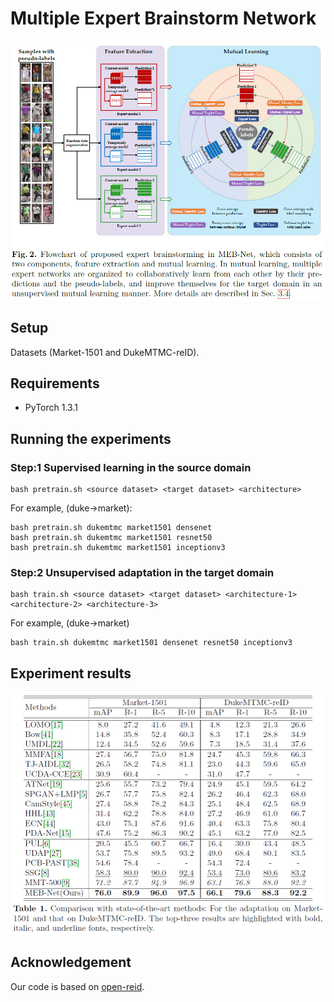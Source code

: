 # Multiple Expert Brainstorm Network

<!-- ![avatar](figs/fig1.png) -->

![avatar](figs/fig2.png)

<!-- ![avatar](figs/fig3.png) -->



<!-- ![avatar](figs/tab2.png) -->

## Setup

Datasets (Market-1501 and DukeMTMC-reID).

## Requirements

- PyTorch 1.3.1

## Running the experiments

### Step:1 Supervised learning in the source domain

```
bash pretrain.sh <source dataset> <target dataset> <architecture>
```
For example, (duke->market):
```
bash pretrain.sh dukemtmc market1501 densenet
bash pretrain.sh dukemtmc market1501 resnet50
bash pretrain.sh dukemtmc market1501 inceptionv3
```

### Step:2 Unsupervised adaptation in the target domain

```
bash train.sh <source dataset> <target dataset> <architecture-1> <architecture-2> <architecture-3>
```
For example, (duke->market)
```
bash train.sh dukemtmc market1501 densenet resnet50 inceptionv3
```
## Experiment results

![avatar](figs/tab1.png)

<!-- | Src -> Tgt Dataset     | mAP | Rank-1 | Rank-5 | Rank-10 | 
| :-------------------:  | :-------: | :-------------: |  :--------------:| :-------------: |
| DukeMTMC -> Market1501 | 76.0    | 89.9              | 96.0              | 97.5            | 
| Market1501 -> DukeMTMC | 66.1    | 79.6              | 88.3              | 92.2            |  -->

## Acknowledgement

Our code is based on [open-reid](https://github.com/Cysu/open-reid).